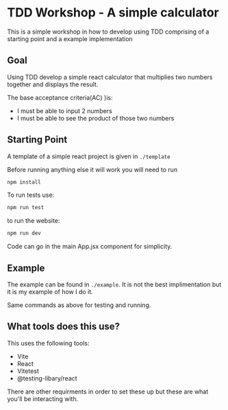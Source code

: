 # TDD Workshop - A simple calculator

This is a simple workshop in how to develop using TDD comprising of a starting point and a example implementation

## Goal

Using TDD develop a simple react calculator that multiplies two numbers together and displays the result.

The base acceptance criteria(AC) )is:

- I must be able to input 2 numbers
- I must be able to see the product of those two numbers

## Starting Point

A template of a simple react project is given in `./template`

Before running anything else it will work you will need to run

```bash
npm install
```

To run tests use:

```bash
npm run test
```

to run the website:

```bash
npm run dev
```

Code can go in the main App.jsx component for simplicity.

## Example

The example can be found in `./example`. It is not the best implimentation but it is my example of how I do it.

Same commands as above for testing and running.

## What tools does this use?

This uses the following tools:

- Vite
- React
- Vitetest
- @testing-libary/react

There are other requirments in order to set these up but these are what you'll be interacting with.
